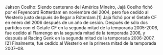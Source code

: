 Jakson Coelho: Siendo canterano del América Mineiro, Jajá Coelho fichó por el Feyenoord Rotterdam en noviembre del 2004, pero fue cedido al Westerlo justo después de llegar a Róterdam.[1]​ Jajá fichó por el Getafe CF en enero del 2006 después de un año de cesión. Después de sólo dos partidos con el Getafe CF en la segunda mitad de la temporada 2005-2006, fue cedido al Flamengo en la segunda mitad de la temporada 2006, y después al Racing Genk en la segunda mitad de la temporada 2006-2007.[2]​ Finalmente, fue cedido al Westerlo en la primera mitad de la temporada 2007–08.
